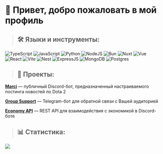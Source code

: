 # 👋 Привет, добро пожаловать в мой профиль

> ## 🛠️ Языки и инструменты:
![TypeScript](https://shields.io/badge/-TypeScript-090909?style=for-the-badge&logo=typescript)
![JavaScript](https://shields.io/badge/-JavaScript-090909?style=for-the-badge&logo=javascript)
![Python](https://shields.io/badge/-Python-090909?style=for-the-badge&logo=python)
![NodeJS](https://shields.io/badge/-Node.js-090909?style=for-the-badge&logo=node.js)
![Bun](https://shields.io/badge/-Bun-090909?style=for-the-badge&logo=bun)
![Nuxt](https://shields.io/badge/-Nuxt-090909?style=for-the-badge&logo=Nuxt)
![Vue](https://camo.githubusercontent.com/fe765329e41288211fd5f8e07583772e2541c999572d89a40d3d3dafb6f4d6aa/68747470733a2f2f736869656c64732e696f2f62616467652f2d5675652d3039303930393f7374796c653d666f722d7468652d6261646765266c6f676f3d7675652e6a73)
![React](https://shields.io/badge/-React-090909?style=for-the-badge&logo=React)
![Vite](https://camo.githubusercontent.com/c6bab90ae8f14b07866e2ffd8a2b24a11f750d27b3329c4c1a2955a22b110265/68747470733a2f2f736869656c64732e696f2f62616467652f2d566974652d3039303930393f7374796c653d666f722d7468652d6261646765266c6f676f3d76697465)
![Nest](https://shields.io/badge/-Nest-090909?style=for-the-badge&logo=nestjs&logoColor=df274f)
![ExpressJS](https://shields.io/badge/-Express.js-090909?style=for-the-badge&logo=express)
![MongoDB](https://shields.io/badge/-Mongo.db-090909?style=for-the-badge&logo=mongodb)
![Postgres](https://shields.io/badge/postgres-090909?style=for-the-badge&logo=postgresql&logoColor=white)

> ## 📁 Проекты:
__[Marci](https://github.com/nrdxn/Discord-Dota-News)__ — публичный Discord-бот, предназначенный настраиваемого постинга новостей по Dota 2

__[Group Support](https://github.com/nrdxn/Group-Contact-Bot)__ — Telegram-бот для обратной связи с Вашей аудиторией

__[Economy API](https://github.com/nrdxn/economy-api)__ — REST API для взаимодействия с экономикой в Discord-боте
> ## 📊 Статистика:
![](https://github-readme-stats.vercel.app/api/top-langs/?username=nrdxn&theme=dark&hide_border=false&include_all_commits=false&count_private=true&layout=compact)
